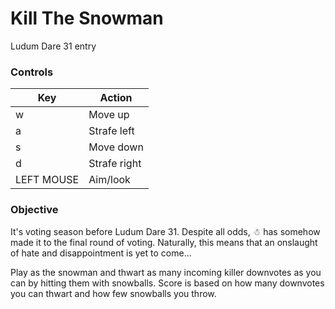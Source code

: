 # Kill The Snowman
Ludum Dare 31 entry

### Controls
| Key        | Action        |
| ---------- | ------------- |
| w          | Move up       |
| a          | Strafe left   |
| s          | Move down     |
| d          | Strafe right  |
| LEFT MOUSE | Aim/look      |

### Objective
It's voting season before Ludum Dare 31. Despite all odds, ☃ has somehow made it to the final round of voting. Naturally, this means that an onslaught of hate and disappointment is yet to come...

Play as the snowman and thwart as many incoming killer downvotes as you can by hitting them with snowballs. Score is based on how many downvotes you can thwart and how few snowballs you throw.
